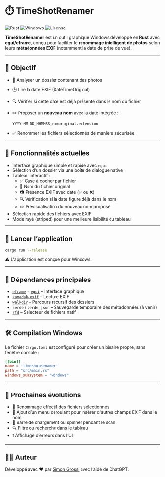 # ⏱️ TimeShotRenamer

![Rust](https://img.shields.io/badge/Rust-2021-orange)
![Windows](https://img.shields.io/badge/platform-Windows-blue)
![License](https://img.shields.io/badge/license-MIT-green)

**TimeShotRenamer** est un outil graphique Windows développé en **Rust** avec **egui/eframe**, conçu pour faciliter le **renommage intelligent de photos** selon leurs **métadonnées EXIF** (notamment la date de prise de vue).

---

## 🎯 Objectif

- 📂 Analyser un dossier contenant des photos
- 🕒 Lire la date EXIF (DateTimeOriginal)
- 🔍 Vérifier si cette date est déjà présente dans le nom du fichier
- ✏️ Proposer un **nouveau nom** avec la date intégrée :
  
  ```
  YYYY-MM-DD_HHMMSS_nomoriginal.extension
  ```
- ✅ Renommer les fichiers sélectionnés de manière sécurisée

---

## 🧰 Fonctionnalités actuelles

- Interface graphique simple et rapide avec `egui`
- Sélection d’un dossier via une boîte de dialogue native
- Tableau interactif :
  - ✅ Case à cocher par fichier
  - 📛 Nom du fichier original
  - 📷 Présence EXIF avec date (✅ ou ❌)
  - 🔍 Vérification si la date figure déjà dans le nom
  - ✏️ Prévisualisation du nouveau nom proposé
- Sélection rapide des fichiers avec EXIF
- Mode rayé (striped) pour une meilleure lisibilité du tableau

---

## 🚀 Lancer l’application

```bash
cargo run --release
```

⚠️ L'application est conçue pour Windows.

---

## 🔧 Dépendances principales

- [`eframe`](https://docs.rs/eframe) + [`egui`](https://docs.rs/egui) – Interface graphique
- [`kamadak-exif`](https://crates.io/crates/kamadak-exif) – Lecture EXIF
- [`walkdir`](https://crates.io/crates/walkdir) – Parcours récursif des dossiers
- [`serde` / `serde_json`](https://serde.rs) – Sauvegarde temporaire des métadonnées (à venir)
- [`rfd`](https://crates.io/crates/rfd) – Sélecteur de fichiers natif

---

## 🛠️ Compilation Windows

Le fichier `Cargo.toml` est configuré pour créer un binaire propre, sans fenêtre console :

```toml
[[bin]]
name = "TimeShotRenamer"
path = "src/main.rs"
windows_subsystem = "windows"
```

---

## 📌 Prochaines évolutions

- 🔄 Renommage effectif des fichiers sélectionnés
- 🧠 Ajout d’un menu déroulant pour insérer d'autres champs EXIF dans le nom
- 🔁 Barre de chargement ou spinner pendant le scan
- 🔍 Filtre ou recherche dans le tableau
- ❗ Affichage d’erreurs dans l’UI

---

## 👨‍💻 Auteur

Développé avec ❤️ par [Simon Grossi](https://github.com/simongrossi) avec l’aide de ChatGPT.
